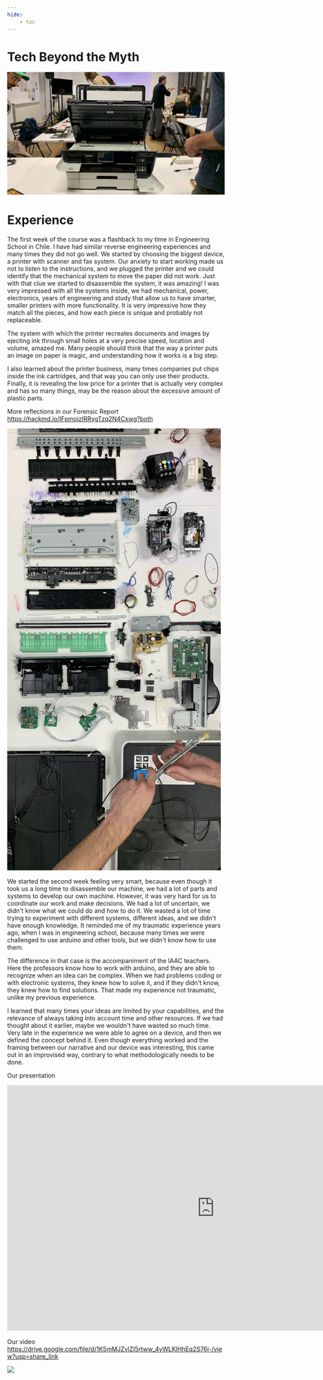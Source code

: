 ```yaml
---
hide:
    - toc
---
```


# Tech Beyond the Myth

![](../images/printer.jpeg)


# Experience

The first week of the course was a flashback to my time in Engineering School in Chile. I have had similar reverse engineering experiences and many times they did not go well. We started by choosing the biggest device, a printer with scanner and fax system. Our anxiety to start working made us not to listen to the instructions, and we plugged the printer and we could identify that the mechanical system to move the paper did not work. Just with that clue we started to disassemble the system, it was amazing! I was very impressed with all the systems inside, we had mechanical, power, electronics, years of engineering and study that allow us to have smarter, smaller printers with more functionality. It is very impressive how they match all the pieces, and how each piece is unique and probably not replaceable.

The system with which the printer recreates documents and images by ejecting ink through small holes at a very precise speed, location and volume, amazed me. Many people should think that the way a printer puts an image on paper is magic, and understanding how it works is a big step.

I also learned about the printer business, many times companies put chips inside the ink cartridges, and that way you can only use their products.  Finally, it is revealing the low price for a printer that is actually very complex and has so many things, may be the reason about the excessive amount of plastic parts.

More reflections in our Forensic Report
https://hackmd.io/IFpmoizIRRygTzq2N4Cxwg?both

![](../images/printer2.jpeg)

We started the second week feeling very smart, because even though it took us a long time to disassemble our machine, we had a lot of parts and systems to develop our own machine. However, it was very hard for us to coordinate our work and make decisions. We had a lot of uncertain, we didn't know what we could do and how to do it. We wasted a lot of time trying to experiment with different systems, different ideas, and we didn't have enough knowledge. It reminded me of my traumatic experience years ago, when I was in engineering school, because many times we were challenged to use arduino and other tools, but we didn't know how to use them.

The difference in that case is the accompaniment of the IAAC teachers. Here the professors know how to work with arduino, and they are able to recognize when an idea can be complex. When we had problems coding or with electronic systems, they knew how to solve it, and if they didn't know, they knew how to find solutions. That made my experience not traumatic, unlike my previous experience.

I learned that many times your ideas are limited by your capabilities, and the relevance of always taking into account time and other resources. If we had thought about it earlier, maybe we wouldn't have wasted so much time. Very late in the experience we were able to agree on a device, and then we defined the concept behind it. Even though everything worked and the framing between our narrative and our device was interesting, this came out in an improvised way, contrary to what methodologically needs to be done.

Our presentation
<iframe src="https://docs.google.com/presentation/d/e/2PACX-1vTVy8sv3d9oTM14bMLpsKpcohHn6BwBfrznbxD4ZUV18_PeU7aVOu3k29D9Qf3NHLCfduJBUqmn1X-x/embed?start=true&loop=false&delayms=3000" frameborder="0" width="960" height="569" allowfullscreen="true" mozallowfullscreen="true" webkitallowfullscreen="true"></iframe>

Our video
https://drive.google.com/file/d/1K5mMJZvlZI5rtww_4yWLKlHhEq2S76j-/view?usp=share_link









![](../images/MT01/scorpio_blow.jpg)

